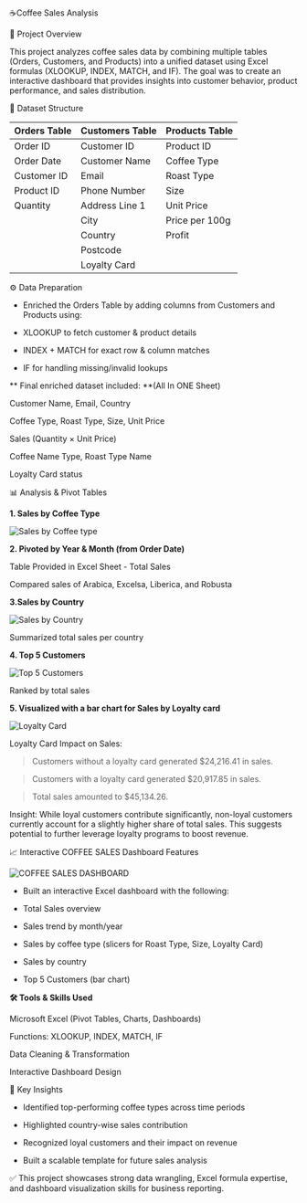 ☕Coffee Sales Analysis


📌 Project Overview

This project analyzes coffee sales data by combining multiple tables (Orders, Customers, and Products) into a unified dataset using Excel formulas (XLOOKUP, INDEX, MATCH, and IF).
The goal was to create an interactive dashboard that provides insights into customer behavior, product performance, and sales distribution.

📂 Dataset Structure

| Orders Table | Customers Table | Products Table |
| ------------ | --------------- | -------------- |
| Order ID     | Customer ID     | Product ID     |
| Order Date   | Customer Name   | Coffee Type    |
| Customer ID  | Email           | Roast Type     |
| Product ID   | Phone Number    | Size           |
| Quantity     | Address Line 1  | Unit Price     |
|              | City            | Price per 100g |
|              | Country         | Profit         |
|              | Postcode        |                |
|              | Loyalty Card    |                |


⚙️ Data Preparation

* Enriched the Orders Table by adding columns from Customers and Products using:

* XLOOKUP to fetch customer & product details

* INDEX + MATCH for exact row & column matches

* IF for handling missing/invalid lookups

** Final enriched dataset included: **(All In ONE Sheet)

Customer Name, Email, Country

Coffee Type, Roast Type, Size, Unit Price

Sales (Quantity × Unit Price)

Coffee Name Type, Roast Type Name

Loyalty Card status

📊 Analysis & Pivot Tables

**1. **Sales by Coffee Type****
   
![Sales by Coffee type](https://github.com/user-attachments/assets/a23a7504-2c5f-46b6-bbe5-92bea647f0e8)

**2. Pivoted by Year & Month (from Order Date)**

Table Provided in Excel Sheet - Total Sales

Compared sales of Arabica, Excelsa, Liberica, and Robusta

**3.Sales by Country**

![Sales by Country](https://github.com/user-attachments/assets/48799aa5-b72b-4b11-9439-5fc2f8ea5ff8)

Summarized total sales per country

**4. Top 5 Customers**

![Top 5 Customers](https://github.com/user-attachments/assets/c0234c37-3fd1-43d5-9169-ae72ac34e5af)

Ranked by total sales

**5. Visualized with a bar chart for Sales by Loyalty card**

![Loyalty Card](https://github.com/user-attachments/assets/24acaa78-0f46-4981-b814-6831370fae7a)

Loyalty Card Impact on Sales:

> Customers without a loyalty card generated $24,216.41 in sales.

> Customers with a loyalty card generated $20,917.85 in sales.

> Total sales amounted to $45,134.26.

Insight: While loyal customers contribute significantly, non-loyal customers currently account for a slightly higher share of total sales. 
This suggests potential to further leverage loyalty programs to boost revenue.


📈 Interactive COFFEE SALES Dashboard Features

![COFFEE SALES DASHBOARD](https://github.com/user-attachments/assets/542ffc8d-c54d-4147-9ff9-022206859734)

* Built an interactive Excel dashboard with the following:

* Total Sales overview

* Sales trend by month/year

* Sales by coffee type (slicers for Roast Type, Size, Loyalty Card)

* Sales by country

* Top 5 Customers (bar chart)

**🛠️ Tools & Skills Used**

Microsoft Excel (Pivot Tables, Charts, Dashboards)

Functions: XLOOKUP, INDEX, MATCH, IF

Data Cleaning & Transformation

Interactive Dashboard Design

📌 Key Insights

* Identified top-performing coffee types across time periods

* Highlighted country-wise sales contribution

* Recognized loyal customers and their impact on revenue

* Built a scalable template for future sales analysis

✅ This project showcases strong data wrangling, Excel formula expertise, and dashboard visualization skills for business reporting.
